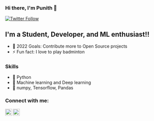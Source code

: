 ### Hi there, I'm Punith  👋 
[![Twitter Follow](https://img.shields.io/twitter/url.svg?url=https%3A%2F%2Ftwitter.com/Punithrudrappa.svg?style=social&label=Follow%20%40Punithrudrappa)](https://twitter.com/intent/follow?original_referer=https%3A%2F%2Fpublish.twitter.com%2F&ref_src=twsrc%5Etfw%7Ctwcamp%5Ebuttonembed%7Ctwterm%5Efollow%7Ctwgr%5EPunithrudrappa&region=follow_link&screen_name=Punithrudrappa)


## I'm a Student, Developer, and ML enthusiast!!



- 🥅 2022 Goals: Contribute more to Open Source projects
- ⚡ Fun fact: I love to play badminton 

### Skills
- 🐍 Python
- 🤖 Machine learning and Deep learning
- 🔢 numpy, Tensorflow, Pandas

### Connect with me:

[<img align="left" alt="codeSTACKr | Twitter" width="22px" src="https://cdn.jsdelivr.net/npm/simple-icons@v3/icons/twitter.svg" />][twitter]
[<img align="left" alt="codeSTACKr | LinkedIn" width="22px" src="https://cdn.jsdelivr.net/npm/simple-icons@v3/icons/linkedin.svg" />][linkedin]




<br />



[twitter]: https://twitter.com/Punithrudrappa
[linkedin]: https://linkedin.com/in/punithrudrappa
